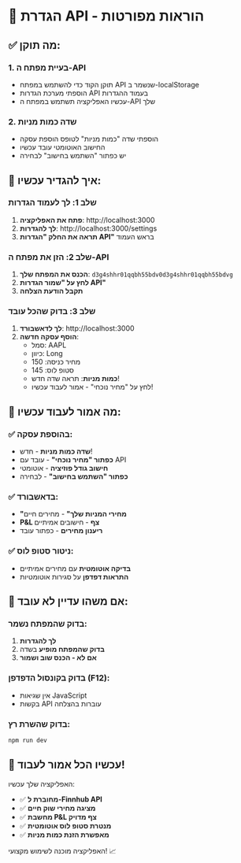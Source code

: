 # 🔑 הגדרת API - הוראות מפורטות

## ✅ מה תוקן:

### 1. **בעיית מפתח ה-API**
- תוקן הקוד כדי להשתמש במפתח API שנשמר ב-localStorage
- הוספתי מערכת הגדרות API בעמוד ההגדרות
- עכשיו האפליקציה תשתמש במפתח ה-API שלך

### 2. **שדה כמות מניות**
- הוספתי שדה "כמות מניות" לטופס הוספת עסקה
- החישוב האוטומטי עובד עכשיו
- יש כפתור "השתמש בחישוב" לבחירה

## 🚀 איך להגדיר עכשיו:

### שלב 1: לך לעמוד הגדרות
1. **פתח את האפליקציה**: http://localhost:3000
2. **לך להגדרות**: http://localhost:3000/settings
3. **תראה את החלק "הגדרות API"** בראש העמוד

### שלב 2: הזן את מפתח ה-API
1. **הכנס את המפתח שלך**: `d3g4shhr01qqbh55bdv0d3g4shhr01qqbh55bdvg`
2. **לחץ על "שמור הגדרות API"**
3. **תקבל הודעת הצלחה**

### שלב 3: בדוק שהכל עובד
1. **לך לדאשבורד**: http://localhost:3000
2. **הוסף עסקה חדשה**:
   - סמל: AAPL
   - כיוון: Long
   - מחיר כניסה: 150
   - סטופ לוס: 145
   - **כמות מניות**: תראה שדה חדש!
   - לחץ על "מחיר נוכחי" - אמור לעבוד עכשיו!

## 🎯 מה אמור לעבוד עכשיו:

### ✅ **בהוספת עסקה:**
- **שדה כמות מניות** - חדש!
- **כפתור "מחיר נוכחי"** - עובד עם API
- **חישוב גודל פוזיציה** - אוטומטי
- **כפתור "השתמש בחישוב"** - לבחירה

### ✅ **בדאשבורד:**
- **"מחירי המניות שלך"** - מחירים חיים
- **P&L צף** - חישובים אמיתיים
- **ריענון מחירים** - כפתור עובד

### ✅ **ניטור סטופ לוס:**
- **בדיקה אוטומטית** עם מחירים אמיתיים
- **התראות דפדפן** על סגירות אוטומטיות

## 🔧 אם משהו עדיין לא עובד:

### בדוק שהמפתח נשמר:
1. **לך להגדרות**
2. **בדוק שהמפתח מופיע** בשדה
3. **אם לא - הכנס שוב ושמור**

### בדוק בקונסול הדפדפן (F12):
- אין שגיאות JavaScript
- בקשות API עוברות בהצלחה

### בדוק שהשרת רץ:
```bash
npm run dev
```

## 🎉 עכשיו הכל אמור לעבוד!

האפליקציה שלך עכשיו:
- ✅ **מחוברת ל-Finnhub API**
- ✅ **מציגה מחירי שוק חיים**
- ✅ **מחשבת P&L צף מדויק**
- ✅ **מנטרת סטופ לוס אוטומטית**
- ✅ **מאפשרת הזנת כמות מניות**

האפליקציה מוכנה לשימוש מקצועי! 📈
